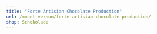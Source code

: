 ```yaml
---
title: "Forte Artisian Chocolate Production"
url: /mount-vernon/forte-artisian-chocolate-production/
shop: Schokolade
---
```

